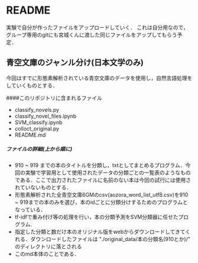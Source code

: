 # README

実験で自分が作ったファイルをアップロードしていく．
これは自分用なので，グループ専用のgitにも宮城くんに渡した同じファイルをアップしてもらう予定．

## 青空文庫のジャンル分け(日本文学のみ)

今回はすでに形態素解析されている青空文庫のデータを使用し，自然言語処理をしていくものとする．

####このリポジトリに含まれるファイル 

* classify_novels.py
* classify\_novel\_files.ipynb
* SVM_classify.ipynb
* colloct_original.py
* README.md

##### ファイルの詳細(上から順に)

* 910 ~ 919 までの本のタイトルを分類し，txtとしてまとめるプログラム．今回の実験で学習用として使用されたデータの分類ごとの一覧表のようなものである．ここで出力されたファイルに名前のない本は今回の試行には使用されていないものとする．
* 形態素解析された全青空文庫6GMのcsv(aozora\_word\_list\_utf8.csv)を910 ~ 919までの本のみを選び，本のidごとに分類分けするためのプログラムとなっている．
* tf-idfで重み付け等の処理を行い，本の分類予測をSVM分類器に任せたプログラム.
* 指定した分類と数だけ本のオリジナル版をwebからダウンロードしてきてくれる．ダウンロードしたファイルは  "./original_data/本の分類名(910とか)/" のディレクトリに落とされる
* このmd本体のことである．